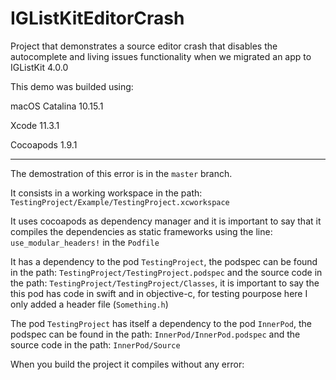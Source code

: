 # IGListKitEditorCrash

Project that demonstrates a source editor crash that disables the autocomplete and living issues functionality when
we migrated an app to IGListKit 4.0.0

This demo was builded using:

macOS Catalina 10.15.1

Xcode 11.3.1

Cocoapods 1.9.1

------

The demostration of this error is in the `master` branch.

It consists in a working workspace in the path: `TestingProject/Example/TestingProject.xcworkspace`

It uses cocoapods as dependency manager and it is important to say that it compiles the dependencies as static frameworks
using the line: `use_modular_headers!` in the `Podfile`

It has a dependency to the pod `TestingProject`, the podspec can be found in the path: `TestingProject/TestingProject.podspec` and
the source code in the path: `TestingProject/TestingProject/Classes`, it is important to say the this pod has code in swift
and in objective-c, for testing pourpose here I only added a header file (`Something.h`)

The pod `TestingProject` has itself a dependency to the pod `InnerPod`, the podspec can be found in
the path: `InnerPod/InnerPod.podspec` and the source code in the path: `InnerPod/Source`

When you build the project it compiles without any error:

